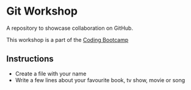 # Git Workshop

A repository to showcase collaboration on GitHub.

This workshop is a part of the [Coding Bootcamp](https://github.com/acmbpdc/coding-bootcamp)


## Instructions

* Create a file with your name
* Write a few lines about your favourite book, tv show, movie or song
